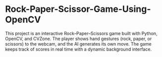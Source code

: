 # Rock-Paper-Scissor-Game-Using-OpenCV
This project is an interactive Rock–Paper–Scissors game built with Python, OpenCV, and CVZone.   The player shows hand gestures (rock, paper, or scissors) to the webcam, and the AI generates its own move.   The game keeps track of scores in real time with a dynamic background interface.  
